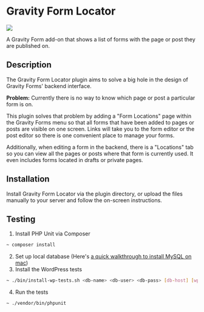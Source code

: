 # Gravity Form Locator
![](https://travis-ci.org/tarecord/gravity-forms-locator.svg?branch=master)

A Gravity Form add-on that shows a list of forms with the page or post they are published on.

## Description

The Gravity Form Locator plugin aims to solve a big hole in the design of Gravity Forms' backend interface.

**Problem:** Currently there is no way to know which page or post a particular form is on.

This plugin solves that problem by adding a "Form Locations" page within the Gravity Forms menu so that all forms that have been added to pages or posts are visible on one screen. Links will take you to the form editor or the post editor so there is one convenient place to manage your forms.

Additionally, when editing a form in the backend, there is a "Locations" tab so you can view all the pages or posts where that form is currently used. It even includes forms located in drafts or private pages.

## Installation

Install Gravity Form Locator via the plugin directory, or upload the files manually to your server and follow the on-screen instructions.

## Testing

1. Install PHP Unit via Composer
```sh
~ composer install
```
2. Set up local database (Here's [a quick walkthrough to install MySQL on mac](https://tableplus.com/blog/2018/11/how-to-download-mysql-mac.html#3-using-homebrew-service-to-download))
3. Install the WordPress tests
```sh
~ ./bin/install-wp-tests.sh <db-name> <db-user> <db-pass> [db-host] [wp-version] [skip-database-creation]
```
4. Run the tests
```sh
~ ./vendor/bin/phpunit
```
